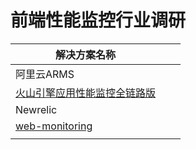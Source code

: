 # 前端性能监控行业调研



| 解决方案名称                                                 |      |      |
| ------------------------------------------------------------ | ---- | ---- |
| 阿里云ARMS                                                   |      |      |
| [火山引擎应用性能监控全链路版](https://www.volcengine.com/products/apmplus) |      |      |
| Newrelic                                                     |      |      |
| [web-monitoring](https://github.com/kisslove/web-monitoring/) |      |      |
|                                                              |      |      |

